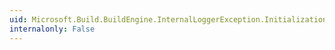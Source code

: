 ```yaml
---
uid: Microsoft.Build.BuildEngine.InternalLoggerException.InitializationException
internalonly: False
---
```

